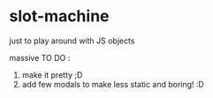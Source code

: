 # slot-machine
just to play around with JS objects

massive TO DO : 
1) make it pretty ;D
2) add few modals to make less static and boring! :D
